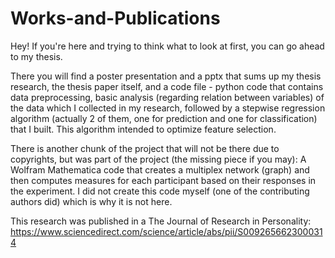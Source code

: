 # Works-and-Publications

Hey!
If you're here and trying to think what to look at first, you can go ahead to my thesis.

There you will find a poster presentation and a pptx that sums up my thesis research, the thesis paper itself, and a code file -
python code that contains data preprocessing, basic analysis (regarding relation between variables) of the data which I collected in my research, followed by a stepwise regression algorithm (actually 2 of them, one for prediction and one for classification) that I built. This algorithm intended to optimize feature selection.

There is another chunk of the project that will not be there due to copyrights, but was part of the project (the missing piece if you may): A Wolfram Mathematica code that creates a multiplex network (graph) and then computes measures for each participant based on their responses in the experiment. I did not create this code myself (one of the contributing authors did) which is why it is not here.

This research was published in a The Journal of Research in Personality:
https://www.sciencedirect.com/science/article/abs/pii/S0092656623000314
